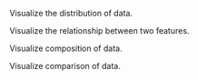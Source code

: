 Visualize the distribution of data.

Visualize the relationship between two features.

Visualize composition of data.

Visualize comparison of data.
